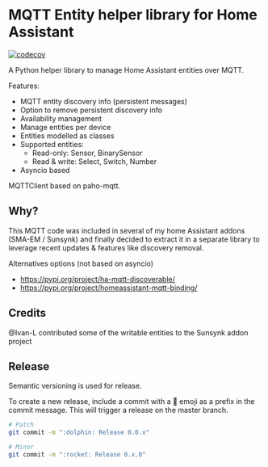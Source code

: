 # MQTT Entity helper library for Home Assistant

[![codecov](https://codecov.io/gh/kellerza/mqtt_entity/branch/main/graph/badge.svg?token=PG4N1YBUGW)](https://codecov.io/gh/kellerza/mqtt_entity)

A Python helper library to manage Home Assistant entities over MQTT.

Features:

- MQTT entity discovery info (persistent messages)
- Option to remove persistent discovery info
- Availability management
- Manage entities per device
- Entities modelled as classes
- Supported entities:
  - Read-only: Sensor, BinarySensor
  - Read & write: Select, Switch, Number
- Asyncio based

MQTTClient based on paho-mqtt.

## Why?

This MQTT code was included in several of my home Assistant addons (SMA-EM / Sunsynk) and finally decided to extract it in a separate library to leverage recent updates & features like discovery removal.

Alternatives options (not based on asyncio)

- <https://pypi.org/project/ha-mqtt-discoverable/>
- <https://pypi.org/project/homeassistant-mqtt-binding/>

## Credits

@Ivan-L contributed some of the writable entities to the Sunsynk addon project

## Release

Semantic versioning is used for release.

To create a new release, include a commit with a :dolphin: emoji as a prefix in the commit message. This will trigger a release on the master branch.

```bash
# Patch
git commit -m ":dolphin: Release 0.0.x"

# Minor
git commit -m ":rocket: Release 0.x.0"
```
